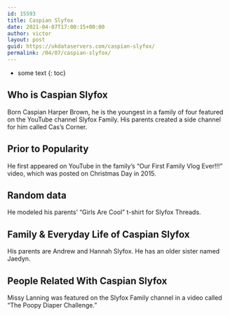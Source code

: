 ```yaml
---
id: 15593
title: Caspian Slyfox
date: 2021-04-07T17:00:15+00:00
author: victor
layout: post
guid: https://ukdataservers.com/caspian-slyfox/
permalink: /04/07/caspian-slyfox/
---
```


* some text
{: toc}


## Who is Caspian Slyfox



Born Caspian Harper Brown, he is the youngest in a family of four featured on the YouTube channel Slyfox Family. His parents created a side channel for him called Cas&#8217;s Corner. 

                
                
                
## Prior to Popularity



He first appeared on YouTube in the family&#8217;s &#8220;Our First Family Vlog Ever!!!&#8221; video, which was posted on Christmas Day in 2015. 

                
                
                
## Random data



He modeled his parents&#8217; &#8220;Girls Are Cool&#8221; t-shirt for Slyfox Threads. 

                
                
                
## Family & Everyday Life of Caspian Slyfox



His parents are Andrew and Hannah Slyfox. He has an older sister named Jaedyn. 

                
                
                
## People Related With Caspian Slyfox



Missy Lanning was featured on the Slyfox Family channel in a video called &#8220;The Poopy Diaper Challenge.&#8221; 

                
              
            
          
          
          